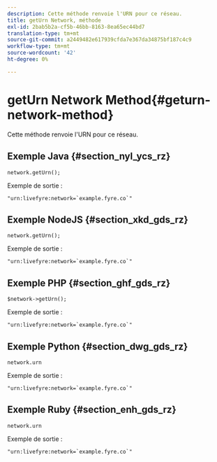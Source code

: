 ```yaml
---
description: Cette méthode renvoie l'URN pour ce réseau.
title: getUrn Network, méthode
exl-id: 2bab5b2a-cf5b-46bb-8163-8ea65ec44bd7
translation-type: tm+mt
source-git-commit: a2449482e617939cfda7e367da34875bf187c4c9
workflow-type: tm+mt
source-wordcount: '42'
ht-degree: 0%

---
```


# getUrn Network Method{#geturn-network-method}

Cette méthode renvoie l&#39;URN pour ce réseau.

## Exemple Java {#section_nyl_ycs_rz}

```
network.getUrn(); 
```

Exemple de sortie :

```
"urn:livefyre:network=`example.fyre.co`" 
```

## Exemple NodeJS {#section_xkd_gds_rz}

```
network.getUrn(); 
```

Exemple de sortie :

```
"urn:livefyre:network=`example.fyre.co`" 
```

## Exemple PHP {#section_ghf_gds_rz}

```
$network->getUrn(); 
```

Exemple de sortie :

```
"urn:livefyre:network=`example.fyre.co`" 
```

## Exemple Python {#section_dwg_gds_rz}

```
network.urn 
```

Exemple de sortie :

```
"urn:livefyre:network=`example.fyre.co`" 
```

## Exemple Ruby {#section_enh_gds_rz}

```
network.urn 
```

Exemple de sortie :

```
"urn:livefyre:network=`example.fyre.co`" 
```
